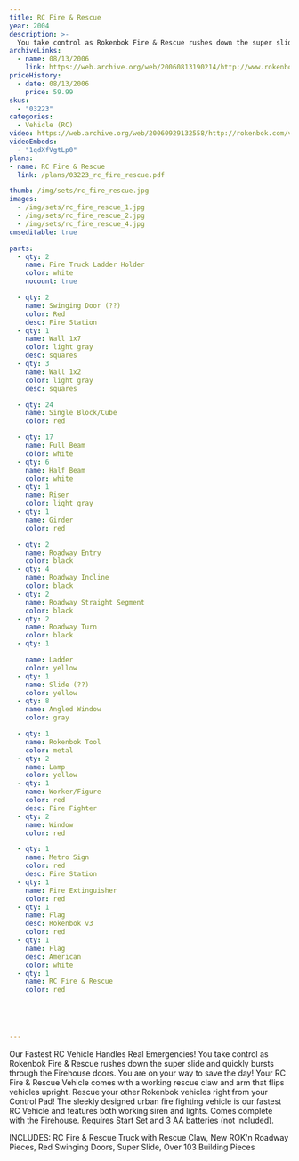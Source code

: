```yaml
---
title: RC Fire & Rescue
year: 2004
description: >-
  You take control as Rokenbok Fire & Rescue rushes down the super slide and quickly bursts through the Firehouse doors. You are on your way to save the day! Your RC Fire & Rescue Vehicle comes with a working rescue claw and arm that flips vehicles upright. Rescue your other Rokenbok vehicles right from your Control Pad!
archiveLinks:
  - name: 08/13/2006
    link: https://web.archive.org/web/20060813190214/http://www.rokenbok.com/catalog/pd_03223.html
priceHistory:
  - date: 08/13/2006
    price: 59.99
skus:
  - "03223"
categories: 
  - Vehicle (RC)
video: https://web.archive.org/web/20060929132558/http://rokenbok.com/vids/FireRok307KbSec.wmv
videoEmbeds:
  - "1qdXfVgtLp0"
plans:
- name: RC Fire & Rescue
  link: /plans/03223_rc_fire_rescue.pdf

thumb: /img/sets/rc_fire_rescue.jpg
images:
  - /img/sets/rc_fire_rescue_1.jpg
  - /img/sets/rc_fire_rescue_2.jpg
  - /img/sets/rc_fire_rescue_4.jpg
cmseditable: true

parts:
  - qty: 2
    name: Fire Truck Ladder Holder
    color: white
    nocount: true

  - qty: 2
    name: Swinging Door (??)
    color: Red
    desc: Fire Station
  - qty: 1
    name: Wall 1x7
    color: light gray
    desc: squares
  - qty: 3
    name: Wall 1x2
    color: light gray
    desc: squares

  - qty: 24
    name: Single Block/Cube
    color: red

  - qty: 17
    name: Full Beam
    color: white
  - qty: 6
    name: Half Beam
    color: white
  - qty: 1
    name: Riser
    color: light gray
  - qty: 1
    name: Girder
    color: red

  - qty: 2
    name: Roadway Entry
    color: black
  - qty: 4
    name: Roadway Incline
    color: black
  - qty: 2
    name: Roadway Straight Segment
    color: black
  - qty: 2
    name: Roadway Turn
    color: black
  - qty: 1

    name: Ladder
    color: yellow
  - qty: 1
    name: Slide (??)
    color: yellow
  - qty: 8
    name: Angled Window
    color: gray

  - qty: 1
    name: Rokenbok Tool
    color: metal
  - qty: 2
    name: Lamp
    color: yellow
  - qty: 1
    name: Worker/Figure
    color: red
    desc: Fire Fighter
  - qty: 2
    name: Window
    color: red

  - qty: 1
    name: Metro Sign
    color: red
    desc: Fire Station
  - qty: 1
    name: Fire Extinguisher
    color: red
  - qty: 1
    name: Flag
    desc: Rokenbok v3
    color: red
  - qty: 1
    name: Flag
    desc: American
    color: white
  - qty: 1
    name: RC Fire & Rescue
    color: red





---
```

Our Fastest RC Vehicle Handles Real Emergencies!
You take control as Rokenbok Fire & Rescue rushes down the super slide and quickly bursts through the Firehouse doors. You are on your way to save the day! Your RC Fire & Rescue Vehicle comes with a working rescue claw and arm that flips vehicles upright. Rescue your other Rokenbok vehicles right from your Control Pad! The sleekly designed urban fire fighting vehicle is our fastest RC Vehicle and features both working siren and lights. Comes complete with the Firehouse. Requires Start Set and 3 AA batteries (not included).

INCLUDES:
RC Fire & Rescue Truck with Rescue Claw, New ROK'n Roadway Pieces, Red Swinging Doors, Super Slide, Over 103 Building Pieces

